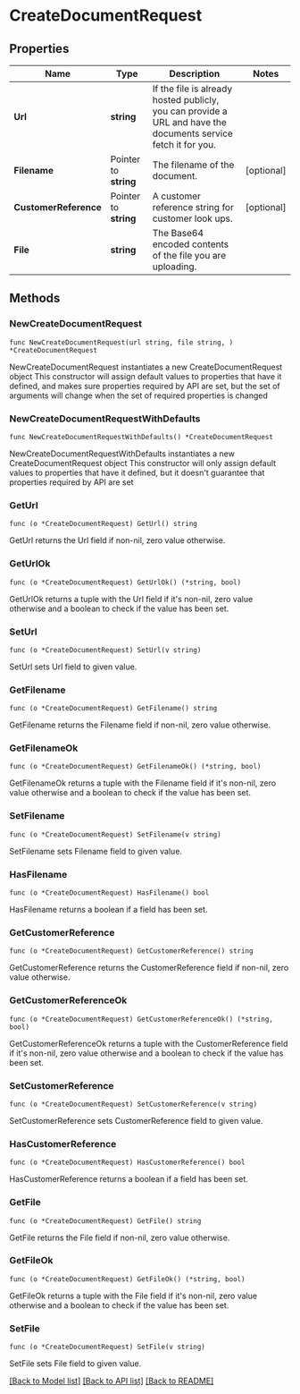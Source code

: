 # CreateDocumentRequest

## Properties

Name | Type | Description | Notes
------------ | ------------- | ------------- | -------------
**Url** | **string** | If the file is already hosted publicly, you can provide a URL and have the documents service fetch it for you. | 
**Filename** | Pointer to **string** | The filename of the document. | [optional] 
**CustomerReference** | Pointer to **string** | A customer reference string for customer look ups. | [optional] 
**File** | **string** | The Base64 encoded contents of the file you are uploading. | 

## Methods

### NewCreateDocumentRequest

`func NewCreateDocumentRequest(url string, file string, ) *CreateDocumentRequest`

NewCreateDocumentRequest instantiates a new CreateDocumentRequest object
This constructor will assign default values to properties that have it defined,
and makes sure properties required by API are set, but the set of arguments
will change when the set of required properties is changed

### NewCreateDocumentRequestWithDefaults

`func NewCreateDocumentRequestWithDefaults() *CreateDocumentRequest`

NewCreateDocumentRequestWithDefaults instantiates a new CreateDocumentRequest object
This constructor will only assign default values to properties that have it defined,
but it doesn't guarantee that properties required by API are set

### GetUrl

`func (o *CreateDocumentRequest) GetUrl() string`

GetUrl returns the Url field if non-nil, zero value otherwise.

### GetUrlOk

`func (o *CreateDocumentRequest) GetUrlOk() (*string, bool)`

GetUrlOk returns a tuple with the Url field if it's non-nil, zero value otherwise
and a boolean to check if the value has been set.

### SetUrl

`func (o *CreateDocumentRequest) SetUrl(v string)`

SetUrl sets Url field to given value.


### GetFilename

`func (o *CreateDocumentRequest) GetFilename() string`

GetFilename returns the Filename field if non-nil, zero value otherwise.

### GetFilenameOk

`func (o *CreateDocumentRequest) GetFilenameOk() (*string, bool)`

GetFilenameOk returns a tuple with the Filename field if it's non-nil, zero value otherwise
and a boolean to check if the value has been set.

### SetFilename

`func (o *CreateDocumentRequest) SetFilename(v string)`

SetFilename sets Filename field to given value.

### HasFilename

`func (o *CreateDocumentRequest) HasFilename() bool`

HasFilename returns a boolean if a field has been set.

### GetCustomerReference

`func (o *CreateDocumentRequest) GetCustomerReference() string`

GetCustomerReference returns the CustomerReference field if non-nil, zero value otherwise.

### GetCustomerReferenceOk

`func (o *CreateDocumentRequest) GetCustomerReferenceOk() (*string, bool)`

GetCustomerReferenceOk returns a tuple with the CustomerReference field if it's non-nil, zero value otherwise
and a boolean to check if the value has been set.

### SetCustomerReference

`func (o *CreateDocumentRequest) SetCustomerReference(v string)`

SetCustomerReference sets CustomerReference field to given value.

### HasCustomerReference

`func (o *CreateDocumentRequest) HasCustomerReference() bool`

HasCustomerReference returns a boolean if a field has been set.

### GetFile

`func (o *CreateDocumentRequest) GetFile() string`

GetFile returns the File field if non-nil, zero value otherwise.

### GetFileOk

`func (o *CreateDocumentRequest) GetFileOk() (*string, bool)`

GetFileOk returns a tuple with the File field if it's non-nil, zero value otherwise
and a boolean to check if the value has been set.

### SetFile

`func (o *CreateDocumentRequest) SetFile(v string)`

SetFile sets File field to given value.



[[Back to Model list]](../README.md#documentation-for-models) [[Back to API list]](../README.md#documentation-for-api-endpoints) [[Back to README]](../README.md)


